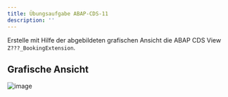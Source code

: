 ```yaml
---
title: Übungsaufgabe ABAP-CDS-11
description: ''
---
```


Erstelle mit Hilfe der abgebildeten grafischen Ansicht die ABAP CDS View `Z???_BookingExtension`.

## Grafische Ansicht
![image](https://user-images.githubusercontent.com/47243617/204781883-f8fe08f8-fddf-4056-8d25-dbcc503f3dd8.png)
